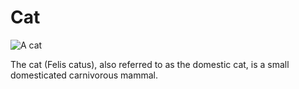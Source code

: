 # Cat
![A cat](https://upload.wikimedia.org/wikipedia/commons/thumb/1/15/Cat_August_2010-4.jpg/181px-Cat_August_2010-4.jpg)
<p>The cat (Felis catus), also referred to as the domestic cat, is a small domesticated carnivorous mammal.</p>